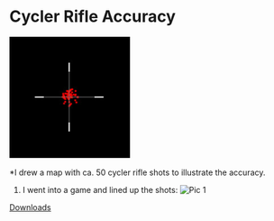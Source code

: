 # Cycler Rifle Accuracy

<img src="Pictures/Cycler_Accuracy.jpg" alt="Cycler Accuracy">

*I drew a map with ca. 50 cycler rifle shots to illustrate the accuracy.
  1. I went into a game and lined up the shots: <img src="Star Wars Battlefront (2015) Screenshot 2020.12.23 - 11.09.09.23.jpg" alt="Pic 1">

[Downloads](https://github.com/Nikolai-Borbe/Cycler-Rifle-Accuracy/releases/tag/v1.0.1)
